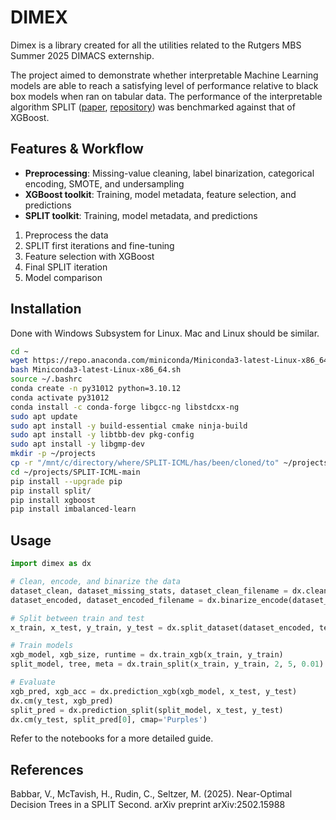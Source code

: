 # DIMEX

Dimex is a library created for all the utilities related to the Rutgers MBS Summer 2025 DIMACS externship.

The project aimed to demonstrate whether interpretable Machine Learning models are able to reach a satisfying level of performance relative to black box models when ran on tabular data. The performance of the interpretable algorithm SPLIT ([paper](https://arxiv.org/abs/2502.15988), [repository](https://github.com/VarunBabbar/SPLIT-ICML/)) was benchmarked against that of XGBoost.

## Features & Workflow

- **Preprocessing**: Missing-value cleaning, label binarization, categorical encoding, SMOTE, and undersampling
- **XGBoost toolkit**: Training, model metadata, feature selection, and predictions
- **SPLIT toolkit**: Training, model metadata, and predictions

1. Preprocess the data
2. SPLIT first iterations and fine-tuning
3. Feature selection with XGBoost
4. Final SPLIT iteration
5. Model comparison

## Installation

Done with Windows Subsystem for Linux. Mac and Linux should be similar.
```bash
cd ~
wget https://repo.anaconda.com/miniconda/Miniconda3-latest-Linux-x86_64.sh
bash Miniconda3-latest-Linux-x86_64.sh
source ~/.bashrc
conda create -n py31012 python=3.10.12
conda activate py31012
conda install -c conda-forge libgcc-ng libstdcxx-ng  
sudo apt update
sudo apt install -y build-essential cmake ninja-build
sudo apt install -y libtbb-dev pkg-config
sudo apt install -y libgmp-dev
mkdir -p ~/projects
cp -r "/mnt/c/directory/where/SPLIT-ICML/has/been/cloned/to" ~/projects/
cd ~/projects/SPLIT-ICML-main
pip install --upgrade pip
pip install split/
pip install xgboost
pip install imbalanced-learn
```

## Usage
```python
import dimex as dx

# Clean, encode, and binarize the data
dataset_clean, dataset_missing_stats, dataset_clean_filename = dx.clean_missing('your_data.csv')
dataset_encoded, dataset_encoded_filename = dx.binarize_encode(dataset_clean_filename, 'non-binarized class 1', 'non-binarized class 2')

# Split between train and test
x_train, x_test, y_train, y_test = dx.split_dataset(dataset_encoded, test_size=0.7, random_state=42)

# Train models
xgb_model, xgb_size, runtime = dx.train_xgb(x_train, y_train)
split_model, tree, meta = dx.train_split(x_train, y_train, 2, 5, 0.01)

# Evaluate
xgb_pred, xgb_acc = dx.prediction_xgb(xgb_model, x_test, y_test)
dx.cm(y_test, xgb_pred)
split_pred = dx.prediction_split(split_model, x_test, y_test)
dx.cm(y_test, split_pred[0], cmap='Purples')
```

Refer to the notebooks for a more detailed guide.

## References

Babbar, V., McTavish, H., Rudin, C., Seltzer, M. (2025). Near-Optimal Decision Trees in a SPLIT Second. arXiv preprint arXiv:2502.15988